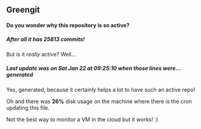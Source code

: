 ## Greengit

#### Do you wonder why this repository is so active?

##### After all it has 25813 commits!

But is it *really* active? Well...

##### Last update was on Sat Jan 22 at 09:25:10 when those lines were... generated

Yes, generated, because it certainly helps a lot to have such an active repo!

Oh and there was **26%** disk usage on the machine
where there is the cron updating this file.

Not the best way to monitor a VM in the cloud but it works! :)
